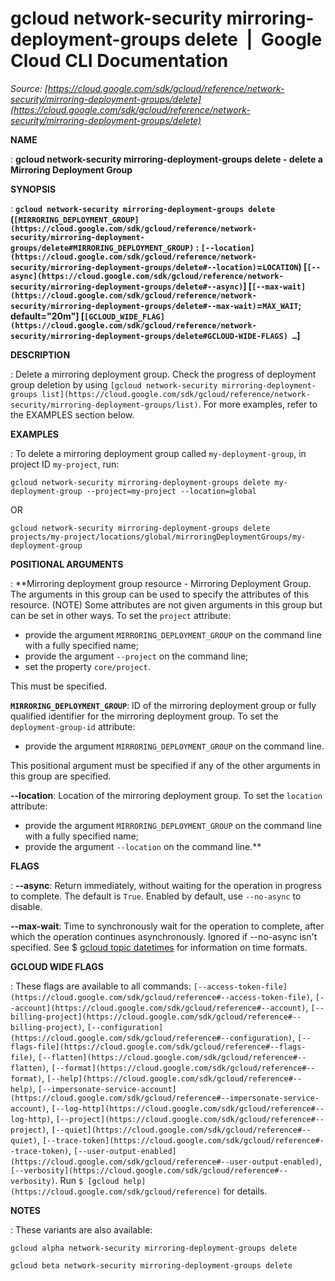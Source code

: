 # gcloud network-security mirroring-deployment-groups delete  |  Google Cloud CLI Documentation

*Source: [https://cloud.google.com/sdk/gcloud/reference/network-security/mirroring-deployment-groups/delete](https://cloud.google.com/sdk/gcloud/reference/network-security/mirroring-deployment-groups/delete)*

**NAME**

: **gcloud network-security mirroring-deployment-groups delete - delete a Mirroring Deployment Group**

**SYNOPSIS**

: **`gcloud network-security mirroring-deployment-groups delete` (`[MIRRORING_DEPLOYMENT_GROUP](https://cloud.google.com/sdk/gcloud/reference/network-security/mirroring-deployment-groups/delete#MIRRORING_DEPLOYMENT_GROUP)` : `[--location](https://cloud.google.com/sdk/gcloud/reference/network-security/mirroring-deployment-groups/delete#--location)`=`LOCATION`) [`[--async](https://cloud.google.com/sdk/gcloud/reference/network-security/mirroring-deployment-groups/delete#--async)`] [`[--max-wait](https://cloud.google.com/sdk/gcloud/reference/network-security/mirroring-deployment-groups/delete#--max-wait)`=`MAX_WAIT`; default="20m"] [`[GCLOUD_WIDE_FLAG](https://cloud.google.com/sdk/gcloud/reference/network-security/mirroring-deployment-groups/delete#GCLOUD-WIDE-FLAGS) …`]**

**DESCRIPTION**

: Delete a mirroring deployment group. Check the progress of deployment group
deletion by using `[gcloud
network-security mirroring-deployment-groups list](https://cloud.google.com/sdk/gcloud/reference/network-security/mirroring-deployment-groups/list)`.
For more examples, refer to the EXAMPLES section below.

**EXAMPLES**

: To delete a mirroring deployment group called `my-deployment-group`,
in project ID `my-project`, run:

```
gcloud network-security mirroring-deployment-groups delete my-deployment-group --project=my-project --location=global
```

OR

```
gcloud network-security mirroring-deployment-groups delete projects/my-project/locations/global/mirroringDeploymentGroups/my-deployment-group
```

**POSITIONAL ARGUMENTS**

: **Mirroring deployment group resource - Mirroring Deployment Group. The arguments
in this group can be used to specify the attributes of this resource. (NOTE)
Some attributes are not given arguments in this group but can be set in other
ways.
To set the `project` attribute:

- provide the argument `MIRRORING_DEPLOYMENT_GROUP` on the command line
with a fully specified name;
- provide the argument `--project` on the command line;
- set the property `core/project`.

This must be specified.

**`MIRRORING_DEPLOYMENT_GROUP`**:
ID of the mirroring deployment group or fully qualified identifier for the
mirroring deployment group.
To set the `deployment-group-id` attribute:

- provide the argument `MIRRORING_DEPLOYMENT_GROUP` on the command
line.

This positional argument must be specified if any of the other arguments in this
group are specified.

**--location**:
Location of the mirroring deployment group.
To set the `location` attribute:

- provide the argument `MIRRORING_DEPLOYMENT_GROUP` on the command line
with a fully specified name;
- provide the argument `--location` on the command line.**

**FLAGS**

: **--async**:
Return immediately, without waiting for the operation in progress to complete.
The default is `True`. Enabled by default, use
`--no-async` to disable.

**--max-wait**:
Time to synchronously wait for the operation to complete, after which the
operation continues asynchronously. Ignored if --no-async isn't specified. See $
[gcloud topic datetimes](https://cloud.google.com/sdk/gcloud/reference/topic/datetimes) for
information on time formats.

**GCLOUD WIDE FLAGS**

: These flags are available to all commands: `[--access-token-file](https://cloud.google.com/sdk/gcloud/reference#--access-token-file)`,
`[--account](https://cloud.google.com/sdk/gcloud/reference#--account)`, `[--billing-project](https://cloud.google.com/sdk/gcloud/reference#--billing-project)`,
`[--configuration](https://cloud.google.com/sdk/gcloud/reference#--configuration)`,
`[--flags-file](https://cloud.google.com/sdk/gcloud/reference#--flags-file)`,
`[--flatten](https://cloud.google.com/sdk/gcloud/reference#--flatten)`, `[--format](https://cloud.google.com/sdk/gcloud/reference#--format)`, `[--help](https://cloud.google.com/sdk/gcloud/reference#--help)`, `[--impersonate-service-account](https://cloud.google.com/sdk/gcloud/reference#--impersonate-service-account)`,
`[--log-http](https://cloud.google.com/sdk/gcloud/reference#--log-http)`,
`[--project](https://cloud.google.com/sdk/gcloud/reference#--project)`, `[--quiet](https://cloud.google.com/sdk/gcloud/reference#--quiet)`, `[--trace-token](https://cloud.google.com/sdk/gcloud/reference#--trace-token)`, `[--user-output-enabled](https://cloud.google.com/sdk/gcloud/reference#--user-output-enabled)`,
`[--verbosity](https://cloud.google.com/sdk/gcloud/reference#--verbosity)`.
Run `$ [gcloud help](https://cloud.google.com/sdk/gcloud/reference)` for details.

**NOTES**

: These variants are also available:

```
gcloud alpha network-security mirroring-deployment-groups delete
```

```
gcloud beta network-security mirroring-deployment-groups delete
```